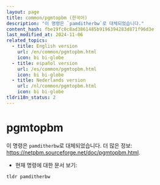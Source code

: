 ```yaml
---
layout: page
title: common/pgmtopbm (한국어)
description: "이 명령은 `pamditherbw`로 대체되었습니다."
content_hash: fbe19fc0c8ad3861485b9196394283d871f96d3e
last_modified_at: 2024-11-06
related_topics:
  - title: English version
    url: /en/common/pgmtopbm.html
    icon: bi bi-globe
  - title: español version
    url: /es/common/pgmtopbm.html
    icon: bi bi-globe
  - title: Nederlands version
    url: /nl/common/pgmtopbm.html
    icon: bi bi-globe
tldri18n_status: 2
---
```

# pgmtopbm

이 명령은 `pamditherbw`로 대체되었습니다.
더 많은 정보: <https://netpbm.sourceforge.net/doc/pgmtopbm.html>.

- 현재 명령에 대한 문서 보기:

`tldr pamditherbw`
